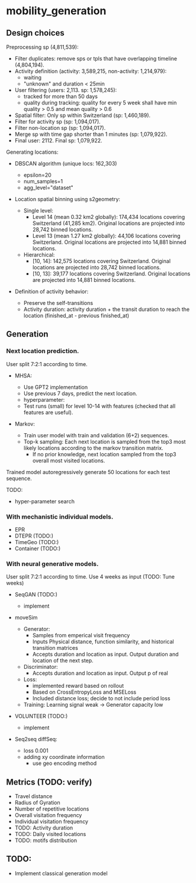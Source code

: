 # mobility_generation

## Design choices

Preprocessing sp (4,811,539):
- Filter duplicates: remove sps or tpls that have overlapping timeline (4,804,194). 
- Activity definition (activity: 3,589,215, non-activity: 1,214,979):
    - waiting
    - "unknown" and duration < 25min
-  User filtering (users: 2,113. sp: 1,578,245):
    - tracked for more than 50 days
    - quality during tracking: quality for every 5 week shall have min quality > 0.5 and mean quality > 0.6 
- Spatial filter: Only sp within Switzerland (sp: 1,460,189).
- Filter for activity sp (sp: 1,094,017). 
- Filter non-location sp (sp: 1,094,017). 
- Merge sp with time gap shorter than 1 minutes (sp: 1,079,922).
- Final user: 2112. Final sp: 1,079,922.

Generating locations:
- DBSCAN algorithm (unique locs: 162,303)
    - epsilon=20
    - num_samples=1
    - agg_level="dataset"
- Location spatial binning using s2geometry: 
    - Single level:
        - Level 14 (mean 0.32 km2 globally): 174,434 locations covering Switzerland (41,285 km2). Original locations are projected into 28,742 binned locations.
        - Level 13 (mean 1.27 km2 globally): 44,106 locations covering Switzerland. Original locations are projected into 14,881 binned locations.
    - Hierarchical: 
        - [10, 14]: 142,575 locations covering Switzerland. Original locations are projected into 28,742 binned locations.
        - [10, 13]: 39,177 locations covering Switzerland. Original locations are projected into 14,881 binned locations.
        
- Definition of activity behavior:
    - Preserve the self-transitions
    - Activity duration: activity duration + the transit duration to reach the location (finished_at - previous finished_at)

## Generation

### Next location prediction. 

User split 7:2:1 according to time.

- MHSA: 
    - Use GPT2 implementation
    - Use previous 7 days, predict the next location. 
    - hyperparameter: 
    - Test runs (small) for level 10-14 with features (checked that all features are useful).

- Markov: 
    - Train user model with train and validation (6+2) sequences. 
    - Top-k sampling: Each next location is sampled from the top3 most likely locations according to the markov transition matrix. 
        - If no prior knowledge, next location sampled from the top3 overall most visited locations.


Trained model autoregressively generate 50 locations for each test sequence. 

TODO:
- hyper-parameter search

### With mechanistic individual models. 

- EPR
- DTEPR (TODO:)
- TimeGeo (TODO:)
- Container (TODO:)

### With neural generative models.

User split 7:2:1 according to time.
Use 4 weeks as input (TODO: Tune weeks)

- SeqGAN (TODO:) 
    - implement
    
- moveSim
    - Generator: 
        - Samples from emperical visit frequency
        - Inputs Physical distance, function similarity, and historical transition matrices
        - Accepts duration and location as input. Output duration and location of the next step. 
    - Discriminator:
        - Accepts duration and location as input. Output p of real
    - Loss:
        - implemented reward based on rollout
        - Based on CrossEntropyLoss and MSELoss
        - Included distance loss; decide to not include period loss
    - Training:
        Learning signal weak -> Generator capacity low

- VOLUNTEER (TODO:)
    - implement

- Seq2seq diffSeq:
    - loss 0.001
    - adding xy coordinate information
        - use geo encoding method


## Metrics (TODO: verify)

- Travel distance 
- Radius of Gyration
- Number of repetitive locations
- Overall visitation frequency
- Individual visitation frequency
- TODO: Activity duration
- TODO: Daily visited locations
- TODO: motifs distribution

## TODO:
- Implement classical generation model 